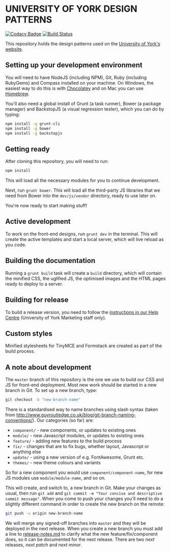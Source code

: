 # UNIVERSITY OF YORK DESIGN PATTERNS

[![Codacy Badge](https://api.codacy.com/project/badge/Grade/a81559c3781241548c272e75eb603c9f)](https://www.codacy.com/app/university-of-york/design-patterns?utm_source=github.com&amp;utm_medium=referral&amp;utm_content=university-of-york/design-patterns&amp;utm_campaign=Badge_Grade)
[![Build Status](https://semaphoreci.com/api/v1/university-of-york/design-patterns/branches/dev/shields_badge.svg)](https://semaphoreci.com/university-of-york/design-patterns)

This repository holds the design patterns used on the [University of York's website](http://www.york.ac.uk).

## Setting up your development environment

You will need to have NodeJS (including NPM), Git, Ruby (including RubyGems) and Compass installed on your machine. On Windows, the easiest way to do this is with [Chocolatey](https://chocolatey.org/) and on Mac you can use [Homebrew](http://brew.sh/).

You'll also need a global install of Grunt (a task runner), Bower (a package manager) and BackstopJS (a visual regression tester), which you can do by typing:

```bash
npm install -g grunt-cli
npm install -g bower
npm install -g backstopjs
```

## Getting ready

After cloning this repository, you will need to run:

```bash
npm install
```

This will load all the necessary modules for you to continue development.

Next, run `grunt bower`. This will load all the third-party JS libraries that we need from Bower into the `dev/js/vendor` directory, ready to use later on.

You're now ready to start making stuff!

## Active development

To work on the front-end designs, run `grunt dev` in the terminal. This will create the active templates and start a local server, which will live reload as you code.

## Building the documentation

Running a `grunt build` task will create a `build` directory, which will contain the minified CSS, the uglified JS, the optimised images and the HTML pages ready to deploy to a server.

## Building for release

To build a release version, you need to follow the [instructions in our Help Centre](https://universityofyorkmarketing.zendesk.com/hc/en-us/articles/115002713985-Pattern-Library-development-process) (University of York Marketing staff only).

## Custom styles

Minified stylesheets for TinyMCE and Formstack are created as part of the build process.

## A note about development

The `master` branch of this repository is the one we use to build our CSS and JS for front-end deployment. Most new work should be started in a new branch in Git. To set up a new branch, type:

```bash
git checkout -b "new-branch-name"
```

There is a standardised way to name branches using slash syntax (taken from http://www.guyroutledge.co.uk/blog/git-branch-naming-conventions/). Our categories (so far) are:

* `component/` - new components, or updates to existing ones
* `module/` - new Javascript modules, or updates to existing ones
* `feature/` - adding new features to the build process
* `fix/` - changes that are to fix bugs, whether layout, Javascript or anything else
* `update/` - using a new version of e.g. FontAwesome, Grunt etc.
* `themes/` - new theme colours and variants

So for a new component you would use `component/component-name`, for new JS modules use `module/module-name`, and so on.

This will create, and switch to, a new branch in Git. Make your changes as usual, then run `git add` and `git commit -m "Your concise and descriptive commit message"`. When you come to push your changes you'll need to do a slightly different command in order to create the new branch on the remote:

```bash
git push -u origin new-branch-name
```

We will merge any signed-off branches into `master` and they will be deployed in the next release. When you create a new branch you must add a line to [release-notes.md](release-notes.md) to clarify what the new feature/fix/component does, so it can be documented for the next release. There are two _next_ releases, _next patch_ and _next minor_.